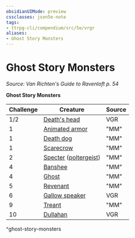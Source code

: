 ```yaml
---
obsidianUIMode: preview
cssclasses: json5e-note
tags:
- ttrpg-cli/compendium/src/5e/vrgr
aliases:
- Ghost Story Monsters
---
```

# Ghost Story Monsters
*Source: Van Richten's Guide to Ravenloft p. 54* 

**Ghost Story Monsters**

| Challenge | Creature | Source |
|-----------|----------|--------|
| 1/2 | [Death's head](/3-Mechanics/CLI/Compendium/bestiary/undead/deaths-head-vrgr.md) | VGR |
| 1 | [Animated armor](/3-Mechanics/CLI/Compendium/bestiary/construct/animated-armor.md) | "MM" |
| 1 | [Death dog](/3-Mechanics/CLI/Compendium/bestiary/monstrosity/death-dog.md) | "MM" |
| 1 | [Scarecrow](/3-Mechanics/CLI/Compendium/bestiary/construct/scarecrow.md) | "MM" |
| 2 | [Specter](/3-Mechanics/CLI/Compendium/bestiary/undead/specter.md) ([poltergeist](/3-Mechanics/CLI/Compendium/bestiary/undead/poltergeist.md)) | "MM" |
| 4 | [Banshee](/3-Mechanics/CLI/Compendium/bestiary/undead/banshee.md) | "MM" |
| 4 | [Ghost](/3-Mechanics/CLI/Compendium/bestiary/undead/ghost.md) | "MM" |
| 5 | [Revenant](/3-Mechanics/CLI/Compendium/bestiary/undead/revenant.md) | "MM" |
| 6 | [Gallow speaker](/3-Mechanics/CLI/Compendium/bestiary/undead/gallows-speaker-vrgr.md) | VGR |
| 9 | [Treant](/3-Mechanics/CLI/Compendium/bestiary/plant/treant.md) | "MM" |
| 10 | [Dullahan](/3-Mechanics/CLI/Compendium/bestiary/undead/dullahan-vrgr.md) | VGR |
^ghost-story-monsters